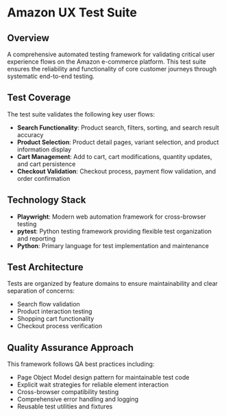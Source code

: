 # Amazon UX Test Suite

## Overview

A comprehensive automated testing framework for validating critical user experience flows on the Amazon e-commerce platform. This test suite ensures the reliability and functionality of core customer journeys through systematic end-to-end testing.

## Test Coverage

The test suite validates the following key user flows:

- **Search Functionality**: Product search, filters, sorting, and search result accuracy
- **Product Selection**: Product detail pages, variant selection, and product information display
- **Cart Management**: Add to cart, cart modifications, quantity updates, and cart persistence
- **Checkout Validation**: Checkout process, payment flow validation, and order confirmation

## Technology Stack

- **Playwright**: Modern web automation framework for cross-browser testing
- **pytest**: Python testing framework providing flexible test organization and reporting
- **Python**: Primary language for test implementation and maintenance

## Test Architecture

Tests are organized by feature domains to ensure maintainability and clear separation of concerns:
- Search flow validation
- Product interaction testing
- Shopping cart functionality
- Checkout process verification

## Quality Assurance Approach

This framework follows QA best practices including:
- Page Object Model design pattern for maintainable test code
- Explicit wait strategies for reliable element interaction
- Cross-browser compatibility testing
- Comprehensive error handling and logging
- Reusable test utilities and fixtures
